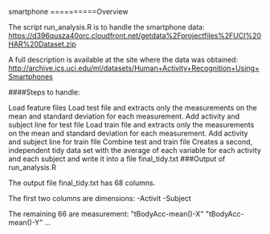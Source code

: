 smartphone ==========Overview

The script run_analysis.R is to handle the smartphone data: https://d396qusza40orc.cloudfront.net/getdata%2Fprojectfiles%2FUCI%20HAR%20Dataset.zip

A full description is available at the site where the data was obtained: http://archive.ics.uci.edu/ml/datasets/Human+Activity+Recognition+Using+Smartphones

####Steps to handle:

Load feature files
Load test file and extracts only the measurements on the mean and standard deviation for each measurement.
Add activity and subject line for test file
Load train file and extracts only the measurements on the mean and standard deviation for each measurement.
Add activity and subject line for train file
Combine test and train file
Creates a second, independent tidy data set with the average of each variable for each activity and each subject and write it into a file final_tidy.txt
###Output of run_analysis.R

The output file final_tidy.txt has 68 columns.

The first two columns are dimensions: -Activit -Subject

The remaining 66 are measurement: "tBodyAcc-mean()-X" "tBodyAcc-mean()-Y" ...
